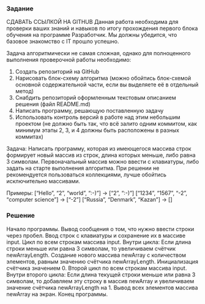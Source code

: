 
### Задание
СДАВАТЬ ССЫЛКОЙ НА GITHUB
Данная работа необходима для проверки ваших знаний и навыков по итогу прохождения первого блока обучения на программе Разработчик. Мы должны убедится, что базовое знакомство с IT прошло успешно.

Задача алгоритмически не самая сложная, однако для полноценного выполнения проверочной работы необходимо:

1. Создать репозиторий на GitHub
2. Нарисовать блок-схему алгоритма (можно обойтись блок-схемой основной содержательной части, если вы выделяете её в отдельный метод)
3. Снабдить репозиторий оформленным текстовым описанием решения (файл README.md)
4. Написать программу, решающую поставленную задачу
5. Использовать контроль версий в работе над этим небольшим проектом (не должно быть так, что всё залито одним коммитом, как минимум этапы 2, 3, и 4 должны быть расположены в разных коммитах)

Задача: Написать программу, которая из имеющегося массива строк формирует новый массив из строк, длина которых меньше, либо равна 3 символам. Первоначальный массив можно ввести с клавиатуры, либо задать на старте выполнения алгоритма. При решении не рекомендуется пользоваться коллекциями, лучше обойтись исключительно массивами.

Примеры:
[“Hello”, “2”, “world”, “:-)”] → [“2”, “:-)”]
[“1234”, “1567”, “-2”, “computer science”] → [“-2”]
[“Russia”, “Denmark”, “Kazan”] → []

### Решение
Начало программы.
Вывод сообщения о том, что нужно ввести строки через пробел.
Ввод строк с клавиатуры и сохранение их в массиве input.
Цикл по всем строкам массива input. Внутри цикла:
Если длина строки меньше или равна 3 символам, то увеличиваем счётчик newArrayLength.
Создание нового массива newArray с количеством элементов, равным значению счётчика newArrayLength. Инициализация счётчика значением 0.
Второй цикл по всем строкам массива input. Внутри второго цикла:
Если длина текущей строки меньше или равна 3 символам, то добавляем эту строку в массив newArray и увеличиваем значение счётчика newArrayLength на 1.
Вывод всех элементов массива newArray на экран.
Конец программы.